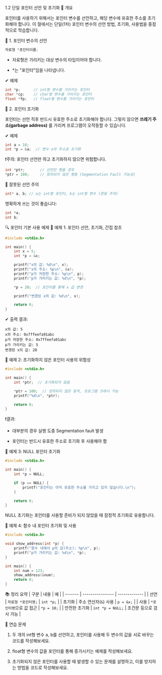 1.2 단일 포인터 선언 및 초기화
🧠 개요

포인터를 사용하기 위해서는 포인터 변수를 선언하고, 해당 변수에 유효한 주소를 초기화해야 합니다. 이 절에서는 단일(1차) 포인터 변수의 선언 방법, 초기화, 사용법을 중점적으로 학습합니다.

🔧 1. 포인터 변수의 선언
```c
자료형 *포인터이름;
```

* 자료형은 가리키는 대상 변수의 타입이어야 합니다.

* *는 "포인터"임을 나타냅니다.

✔ 예제
```c
int *p;      // int형 변수를 가리키는 포인터
char *cp;    // char형 변수를 가리키는 포인터
float *fp;   // float형 변수를 가리키는 포인터
```

🔧 2. 포인터 초기화

포인터는 선언 직후 반드시 유효한 주소로 초기화해야 합니다. 그렇지 않으면 **쓰레기 주소(garbage address)** 를 가리켜 프로그램이 오작동할 수 있습니다.

✔ 예제
```c
int a = 10;
int *p = &a;  // 변수 a의 주소로 초기화
```

❗주의: 포인터 선언만 하고 초기화하지 않으면 위험합니다.
```c
int *ptr;       // 선언만 했을 경우
*ptr = 100;     // 정의되지 않은 행동 (Segmentation Fault 가능성)
```
📌 잘못된 선언 주의
```c
int* a, b; // a는 int형 포인터, b는 int형 변수 (혼동 주의)
```

명확하게 쓰는 것이 좋습니다:
```c
int *a;
int b;
```

🔍 포인터 기본 사용 예제
🧪 예제 1: 포인터 선언, 초기화, 간접 참조
```c
#include <stdio.h>

int main() {
    int x = 5;
    int *p = &x;

    printf("x의 값: %d\n", x);
    printf("x의 주소: %p\n", &x);
    printf("p가 저장한 주소: %p\n", p);
    printf("p가 가리키는 값: %d\n", *p);

    *p = 20;  // 포인터를 통해 x 값 변경

    printf("변경된 x의 값: %d\n", x);

    return 0;
}
```
✔ 출력 결과:
```less
x의 값: 5
x의 주소: 0x7ffeefa91abc
p가 저장한 주소: 0x7ffeefa91abc
p가 가리키는 값: 5
변경된 x의 값: 20
```

🧪 예제 2: 초기화하지 않은 포인터 사용의 위험성
```c
#include <stdio.h>

int main() {
    int *ptr;  // 초기화되지 않음

    *ptr = 100;  // 정의되지 않은 동작, 프로그램 크래시 가능
    printf("%d\n", *ptr);

    return 0;
}
```

❗결과:

* 대부분의 경우 실행 도중 Segmentation fault 발생

* 포인터는 반드시 유효한 주소로 초기화 후 사용해야 함

🧪 예제 3: NULL 포인터 초기화
```c
#include <stdio.h>

int main() {
    int *p = NULL;

    if (p == NULL) {
        printf("포인터는 아직 유효한 주소를 가지고 있지 않습니다.\n");
    }

    return 0;
}
```

NULL 초기화는 포인터를 사용할 준비가 되지 않았을 때 잠정적 초기화로 유용합니다.

🧪 예제 4: 함수 내 포인터 초기화 및 사용
```c
#include <stdio.h>

void show_address(int *p) {
    printf("함수 내에서 p의 값(주소): %p\n", p);
    printf("p가 가리키는 값: %d\n", *p);
}

int main() {
    int num = 123;
    show_address(&num);
    return 0;
}
```

📚 정리 요약
| 구분      | 내용               | 예             |
| ------- | ---------------- | ------------- |
| 선언      | `자료형 *포인터명;`     | `int *p;`     |
| 초기화     | 주소 연산자(`&`) 사용   | `p = &x;`     |
| 사용      | `*포인터명`으로 값 접근   | `*p = 10;`    |
| 안전한 초기화 | `int *p = NULL;` | 조건문 등으로 검사 가능 |

🧩 연습 문제

1. 두 개의 int형 변수 a, b를 선언하고, 포인터를 사용해 두 변수의 값을 서로 바꾸는 코드를 작성해보세요.

2. float형 변수의 값을 포인터를 통해 증가시키는 예제를 작성해보세요.

3. 초기화되지 않은 포인터를 사용할 때 발생할 수 있는 문제를 설명하고, 이를 방지하는 방법을 코드로 작성해보세요.
